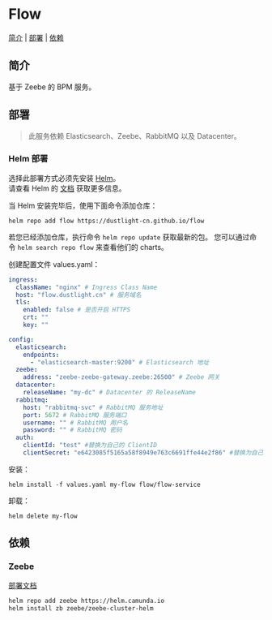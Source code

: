 # Flow
[简介](#简介) | [部署](#部署) | [依赖](#依赖)

## 简介
基于 Zeebe 的 BPM 服务。

## 部署
> 此服务依赖 Elasticsearch、Zeebe、RabbitMQ 以及 Datacenter。

### Helm 部署
选择此部署方式必须先安装 [Helm](https://helm.sh)。  
请查看 Helm 的 [文档](https://helm.sh/docs) 获取更多信息。

当 Helm 安装完毕后，使用下面命令添加仓库：

    helm repo add flow https://dustlight-cn.github.io/flow

若您已经添加仓库，执行命令 `helm repo update` 获取最新的包。
您可以通过命令 `helm search repo flow` 来查看他们的 charts。

创建配置文件 values.yaml：
```yaml
ingress:
  className: "nginx" # Ingress Class Name
  host: "flow.dustlight.cn" # 服务域名
  tls:
    enabled: false # 是否开启 HTTPS
    crt: "" 
    key: ""

config:
  elasticsearch:
    endpoints:
      - "elasticsearch-master:9200" # Elasticsearch 地址
  zeebe:
    address: "zeebe-zeebe-gateway.zeebe:26500" # Zeebe 网关
  datacenter:
    releaseName: "my-dc" # Datacenter 的 ReleaseName
  rabbitmq:
    host: "rabbitmq-svc" # RabbitMQ 服务地址
    port: 5672 # RabbitMQ 服务端口
    username: "" # RabbitMQ 用户名
    password: "" # RabbitMQ 密码
  auth:
    clientId: "test" #替换为自己的 ClientID
    clientSecret: "e6423085f5165a58f8949e763c6691ffe44e2f86" #替换为自己的 ClientSecret
```

安装：

    helm install -f values.yaml my-flow flow/flow-service

卸载：

    helm delete my-flow

## 依赖
### Zeebe
[部署文档](https://github.com/camunda-community-hub/camunda-cloud-helm/tree/main/charts/zeebe-cluster-helm)

```bash
helm repo add zeebe https://helm.camunda.io
helm install zb zeebe/zeebe-cluster-helm
```